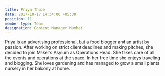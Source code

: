 ```yaml
---
title: Priya Thube
date: 2017-10-17 14:34:00 +05:30
position: 11
member type: Team
designation: Content Manager Mumbai
---
```


Priya is an advertising professional, but a food blogger and an artist by passion. After working on strict client deadlines and making pitches, she decided to join Maker’s Asylum as Operations Head. She takes care of all the events and operations at the space. In her free time she enjoys traveling and blogging. She loves gardening and has managed to grow a small plants nursery in her balcony at home.
